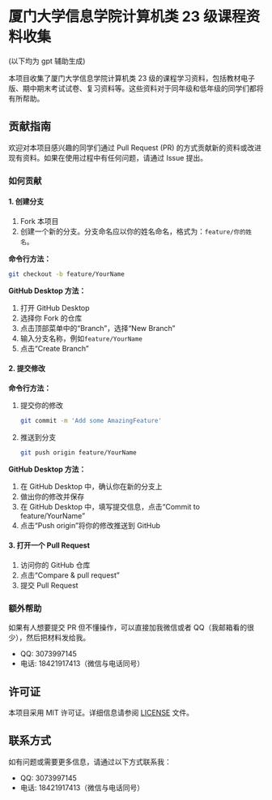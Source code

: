 # 厦门大学信息学院计算机类 23 级课程资料收集

(以下均为 gpt 辅助生成)

本项目收集了厦门大学信息学院计算机类 23 级的课程学习资料，包括教材电子版、期中期末考试试卷、复习资料等。这些资料对于同年级和低年级的同学们都将有所帮助。

## 贡献指南

欢迎对本项目感兴趣的同学们通过 Pull Request (PR) 的方式贡献新的资料或改进现有资料。如果在使用过程中有任何问题，请通过 Issue 提出。

### 如何贡献

#### 1. 创建分支

1. Fork 本项目
2. 创建一个新的分支。分支命名应以你的姓名命名，格式为：`feature/你的姓名`。

**命令行方法：**

```sh
git checkout -b feature/YourName
```

**GitHub Desktop 方法：**

1. 打开 GitHub Desktop
2. 选择你 Fork 的仓库
3. 点击顶部菜单中的“Branch”，选择“New Branch”
4. 输入分支名称，例如`feature/YourName`
5. 点击“Create Branch”

#### 2. 提交修改

**命令行方法：**

1. 提交你的修改

   ```sh
   git commit -m 'Add some AmazingFeature'
   ```

2. 推送到分支

   ```sh
   git push origin feature/YourName
   ```

**GitHub Desktop 方法：**

1. 在 GitHub Desktop 中，确认你在新的分支上
2. 做出你的修改并保存
3. 在 GitHub Desktop 中，填写提交信息，点击“Commit to feature/YourName”
4. 点击“Push origin”将你的修改推送到 GitHub

#### 3. 打开一个 Pull Request

1. 访问你的 GitHub 仓库
2. 点击“Compare & pull request”
3. 提交 Pull Request

### 额外帮助

如果有人想要提交 PR 但不懂操作，可以直接加我微信或者 QQ（我邮箱看的很少），然后把材料发给我。

- QQ: 3073997145
- 电话: 18421917413（微信与电话同号）

## 许可证

本项目采用 MIT 许可证。详细信息请参阅 [LICENSE](./LICENSE) 文件。

## 联系方式

如有问题或需要更多信息，请通过以下方式联系我：

- QQ: 3073997145
- 电话: 18421917413（微信与电话同号）

